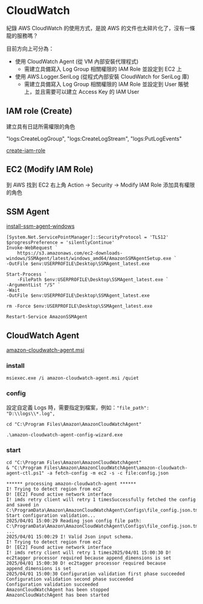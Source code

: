 # CloudWatch

紀錄 AWS CloudWatch 的使用方式，是說 AWS 的文件也太碎片化了，沒有一條龍的服務嗎？

目前方向上可分為：
- 使用 CloudWatch Agent (從 VM 內部安裝代理程式)
  - 需建立具備寫入 Log Group 相關權限的 IAM Role 並設定到 EC2 上
- 使用 AWS.Logger.SeriLog (從程式內部安裝 CloudWatch for SeriLog 庫)
  - 需建立具備寫入 Log Group 相關權限的 IAM Role 並設定到 User 賬號上，並且需要可以建立 Access Key 的 IAM User

## IAM role (Create)
建立具有日誌所需權限的角色

"logs:CreateLogGroup",
"logs:CreateLogStream",
"logs:PutLogEvents"

[create-iam-role](https://docs.aws.amazon.com/zh_cn/IAM/latest/UserGuide/id_roles_create_for-user.html)

## EC2 (Modify IAM Role)
到 AWS 找到 EC2 右上角 Action -> Security -> Modify IAM Role 添加具有權限的角色

## SSM Agent

[install-ssm-agent-windows](https://docs.aws.amazon.com/zh_cn/systems-manager/latest/userguide/manually-install-ssm-agent-windows.html)

```shell
[System.Net.ServicePointManager]::SecurityProtocol = 'TLS12'
$progressPreference = 'silentlyContinue'
Invoke-WebRequest `
    https://s3.amazonaws.com/ec2-downloads-windows/SSMAgent/latest/windows_amd64/AmazonSSMAgentSetup.exe `
-OutFile $env:USERPROFILE\Desktop\SSMAgent_latest.exe
```

```shell
Start-Process `
    -FilePath $env:USERPROFILE\Desktop\SSMAgent_latest.exe `
-ArgumentList "/S" `
-Wait
-OutFile $env:USERPROFILE\Desktop\SSMAgent_latest.exe
```

```shell
rm -Force $env:USERPROFILE\Desktop\SSMAgent_latest.exe
````

```shell
Restart-Service AmazonSSMAgent
```

## CloudWatch Agent

[amazon-cloudwatch-agent.msi](https://amazoncloudwatch-agent.s3.amazonaws.com/windows/amd64/latest/amazon-cloudwatch-agent.msi)

### install

```shell
msiexec.exe /i amazon-cloudwatch-agent.msi /quiet
```

### config
設定自定義 Logs 時，需要指定到檔案，例如：`"file_path": "D:\\logs\\*.log",`

```shell
cd "C:\Program Files\Amazon\AmazonCloudWatchAgent"

.\amazon-cloudwatch-agent-config-wizard.exe
```

### start

```shell
cd "C:\Program Files\Amazon\AmazonCloudWatchAgent"
& "C:\Program Files\Amazon\AmazonCloudWatchAgent\amazon-cloudwatch-agent-ctl.ps1" -a fetch-config -m ec2 -s -c file:config.json
```

```
****** processing amazon-cloudwatch-agent ******
I! Trying to detect region from ec2
D! [EC2] Found active network interface
I! imds retry client will retry 1 timesSuccessfully fetched the config and saved in C:\ProgramData\Amazon\AmazonCloudWatchAgent\Configs\file_config.json.tmp
Start configuration validation...
2025/04/01 15:00:29 Reading json config file path: C:\ProgramData\Amazon\AmazonCloudWatchAgent\Configs\file_config.json.tmp ...
2025/04/01 15:00:29 I! Valid Json input schema.
I! Trying to detect region from ec2
D! [EC2] Found active network interface
I! imds retry client will retry 1 times2025/04/01 15:00:30 D! ec2tagger processor required because append_dimensions is set
2025/04/01 15:00:30 D! ec2tagger processor required because append_dimensions is set
2025/04/01 15:00:30 Configuration validation first phase succeeded
Configuration validation second phase succeeded
Configuration validation succeeded
AmazonCloudWatchAgent has been stopped
AmazonCloudWatchAgent has been started
```